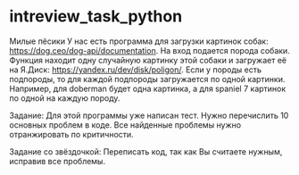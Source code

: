 # intreview_task_python
Милые пёсики
У нас есть программа для загрузки картинок собак: https://dog.ceo/dog-api/documentation.
На вход подается порода собаки. Функция находит одну случайную картинку этой собаки и загружает её на Я.Диск: https://yandex.ru/dev/disk/poligon/. Если у породы есть подпороды, то для каждой подпороды загружается по одной картинки. Например, для doberman будет одна картинка, а для spaniel 7 картинок по одной на каждую породу.

Задание:
Для этой программы уже написан тест. Нужно перечислить 10 основных проблем в коде.
Все найденные проблемы нужно отранжировать по критичности.

Задание со звёздочкой:
Переписать код, так как Вы считаете нужным, исправив все проблемы.
